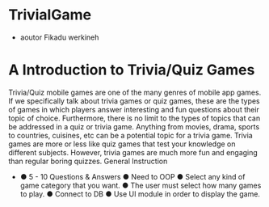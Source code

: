 # TrivialGame
* aoutor Fikadu werkineh
# A Introduction to Trivia/Quiz Games
Trivia/Quiz mobile games are one of the many genres of mobile app games. 
If we specifically talk about trivia games or quiz games, these are the types of games
in which players answer interesting and fun questions about their topic of choice.
Furthermore, there is no limit to the types of topics that can be addressed in 
a quiz or trivia game.
Anything from movies, drama, sports to countries, cuisines,
etc can be a potential topic for a trivia game. 
Trivia games are more or less like 
quiz games that test your knowledge on different subjects. However, trivia games are
much more fun and engaging than regular boring quizzes.
General Instruction
* ● 5 - 10 Questions & Answers ● Need to OOP ● Select any kind of game category
that you want. ● The user must select how many games to play. ● Connect to 
DB ● Use UI module in order to display the game.
